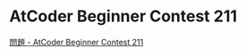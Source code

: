 AtCoder Beginner Contest 211
===

[問題 - AtCoder Beginner Contest 211](https://atcoder.jp/contests/abc211/tasks)
